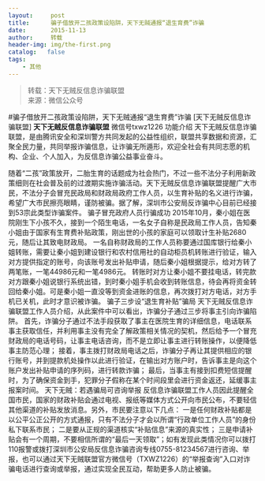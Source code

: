 ```yaml
---
layout:     post
title:      骗子借放开二孩政策设陷阱，天下无贼通报“退生育费”诈骗
date:       2015-11-13
author:     转载
header-img: img/the-first.png
catalog:   false
tags:
    - 其他
---
```


<blockquote><p>转载：天下无贼反信息诈骗联盟<br>
来源：微信公众号</p></blockquote>

#骗子借放开二孩政策设陷阱，天下无贼通报“退生育费”诈骗
[天下无贼反信息诈骗联盟]
**天下无贼反信息诈骗联盟**
微信号txwz1226
功能介绍
天下无贼反信息诈骗联盟，是由腾讯安全和深圳警方共同发起的公益性组织，联盟共享数据和资源，汇聚全民力量，共同举报诈骗信息，让诈骗无所遁形，欢迎全社会有共同志愿的机构、企业、个人加入，为反信息诈骗公益事业奋斗。

随着“二孩”政策放开，二胎生育的话题成为社会热门，不过一些不法分子利用新政策细则在社会普及前的过渡期实施诈骗活动。天下无贼反信息诈骗联盟提醒广大市民，不法分子会冒充民政局和财政局政府工作人员，以生育补贴的名义进行诈骗，希望广大市民擦亮眼睛，谨防被骗。据了解，深圳市公安局反诈骗中心目前已经接到53宗此类型诈骗案件。
骗子冒充政府人员行骗成功
2015年10月，秦小姐在医院刚生下小孩不久，接到一个陌生电话，一名女子自称是民政局工作人员，告知秦小姐由于国家有生育费补贴政策，刚出世的小孩的家庭可以领取计生补贴2680元，随后让其致电财政局。
一名自称财政局的工作人员称要通过国库银行给秦小姐转账，需要让秦小姐到建设银行和农村信用社的自动柜员机转账进行验证，输入对方提供指定的账号，向该账号发出补贴申请，随后秦小姐根据提示，给对方转了两笔账，一笔44986元和一笔4986元。
转账时对方让秦小姐不要挂电话，转完款对方跟秦小姐说银行系统出错，到时秦小姐手机会收到转账信息，待会再将资金转回给秦小姐。可是秦小姐一直没等到资金进账的信息，再次拨打对方电话，对方手机已关机，此时才意识被诈骗。
骗子三步设“退生育补贴”骗局
天下无贼反信息诈骗联盟工作人员介绍，从此案件中可以看出，诈骗分子通过三步将事主引向诈骗陷阱。
首先，诈骗分子通过不法手段获取了事主在医院生育的详细信息，电话联系事主获取信任，并利用事主没有完全了解政策相关情况的契机，然后给予一个冒充财政局的电话号码，让事主电话咨询，而不是立即让事主进行转账操作，以便降低事主防范心理；
接着，事主拨打财政局电话之后，诈骗分子再让其提供相应的银行账号，并到提款机处操作以此进行验证，在输出对方账户时，告诉事主是向这个账户发出补贴申请的序列码，进行转款诈骗；
最后，当事主有接到扣费短信提醒时，为了确保资金到手，犯罪分子假称在某个时间段里会进行资金返还，延缓事主报案时间。
天下无贼：若遇骗局可咨询举报
反信息诈骗联盟工作人员因此提醒全国市民，国家的财政补贴会通过电视、报纸等媒体方式公开向市民公布，不要轻信其他渠道的补贴发放消息。另外，市民要注意以下几点：
一是任何财政补贴都是以公平公正公开的方式通报，只有不法分子才会以所谓“行政单位工作人员”的身份私下联系市民；
二是要从正规的渠道核实“补贴信息”来源的真实性；
三是申请补贴会有一个周期，不要相信所谓的“最后一天领取”；如有发现此类情况你可以拨打110报警或拨打深圳市公安局反信息诈骗咨询专线0755-81234567进行咨询、举报，也可以通过天下无贼联盟官方微信号（TXWZ1226）的“举报查询”入口对诈骗电话进行查询或举报，通过实现全民互动，帮助更多人防止被骗。
